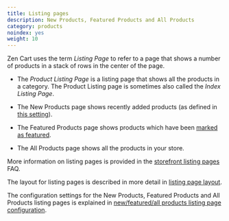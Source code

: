 ```yaml
---
title: Listing pages 
description: New Products, Featured Products and All Products
category: products
noindex: yes
weight: 10
---
```


Zen Cart uses the term _Listing Page_ to refer to a page that shows a number of products in a stack of rows in the center of the page. 

- The _Product Listing Page_ is a listing page that shows all the products in a category.  The Product Listing page is sometimes also called the _Index Listing Page_.

- The New Products page shows recently added products (as defined in 
[this setting](/user/admin_pages/configuration/configuration_maximumvalues/#new_product_listing__limited_to_)).

- The Featured Products page shows products which have been [marked as featured](/user/admin_pages/catalog/featured/). 

- The All Products page shows all the products in your store.  

More information on listing pages is provided in the [storefront listing pages](/user/storefront_pages/listing_pages/) FAQ. 

The layout for listing pages is described in more detail in [listing page layout](/user/template/listing_page_layout/). 

The configuration settings for the New Products, Featured Products and All Products listing pages is explained in [new/featured/all products listing page configuration](/user/template/new_featured_all_listing_page_configuration/). 

